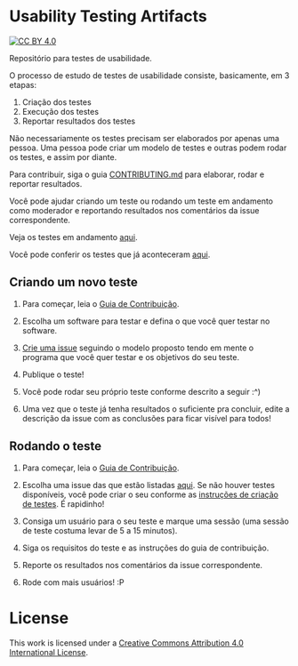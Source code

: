 # Usability Testing Artifacts

[![CC BY 4.0][cc-by-shield]][cc-by]

Repositório para testes de usabilidade.

O processo de estudo de testes de usabilidade consiste, basicamente, em 3 etapas:

1. Criação dos testes
2. Execução dos testes
3. Reportar resultados dos testes

Não necessariamente os testes precisam ser elaborados por apenas uma pessoa. Uma pessoa pode criar um modelo de testes e outras podem rodar os testes, e assim por diante.

Para contribuir, siga o guia [CONTRIBUTING.md](CONTRIBUTING.md) para elaborar, rodar e reportar resultados.

Você pode ajudar criando um teste ou rodando um teste em andamento como moderador e reportando resultados nos comentários da issue correspondente.

Veja os testes em andamento [aqui](https://github.com/clarissalimab/ux/labels/in%20progress).

Você pode conferir os testes que já aconteceram [aqui](https://github.com/clarissalimab/ux/labels/done).

## Criando um novo teste
1. Para começar, leia o [Guia de Contribuição](CONTRIBUTING.md).

2. Escolha um software para testar e defina o que você quer testar no software.

3. [Crie uma issue](https://github.com/clarissalimab/ux/issues/new?assignees=&labels=&template=usability-tests.md&title=) seguindo o modelo proposto tendo em mente o programa que você quer testar e os objetivos do seu teste.

4. Publique o teste!

5. Você pode rodar seu próprio teste conforme descrito a seguir :^)

6. Uma vez que o teste já tenha resultados o suficiente pra concluir, edite a descrição da issue com as conclusões para ficar visível para todos!

## Rodando o teste
1. Para começar, leia o [Guia de Contribuição](CONTRIBUTING.md).

2. Escolha uma issue das que estão listadas [aqui](https://github.com/clarissalimab/ux/labels/in%20progress). Se não houver testes disponíveis, você pode criar o seu conforme as [instruções de criação de testes](#criando-um-novo-teste). É rapidinho!

3. Consiga um usuário para o seu teste e marque uma sessão (uma sessão de teste costuma levar de 5 a 15 minutos).

4. Siga os requisitos do teste e as instruções do guia de contribuição.

5. Reporte os resultados nos comentários da issue correspondente.

6. Rode com mais usuários! :P

# License

This work is licensed under a
[Creative Commons Attribution 4.0 International License][cc-by].

[cc-by]: http://creativecommons.org/licenses/by/4.0/
[cc-by-shield]: https://img.shields.io/badge/License-CC%20BY%204.0-lightgrey.svg
